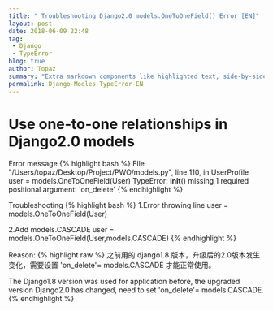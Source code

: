 ```yaml
---
title: " Troubleshooting Django2.0 models.OneToOneField() Error [EN]"
layout: post
date: 2018-06-09 22:48
tag:
 - Django
 - TypeError
blog: true
author: Topaz
summary: "Extra markdown components like highlighted text, side-by-side items, starring/highlighting a blog or project, and embedding gists, videos etc"
permalink: Django-Modles-TypeError-EN
---
```

<h1 class="title"> Use one-to-one relationships in Django2.0 models </h1>

Error message
{% highlight bash %}
 File "/Users/topaz/Desktop/Project/PWO/models.py", line 110, in UserProfile
 user = models.OneToOneField(User)
 TypeError: __init__() missing 1 required positional argument: 'on_delete'
{% endhighlight %}

Troubleshooting
{% highlight bash %}
 1.Error throwing line
 user = models.OneToOneField(User)

 2.Add models.CASCADE
 user = models.OneToOneField(User,models.CASCADE)
{% endhighlight %}

Reason:
{% highlight raw %}
 之前用的 django1.8 版本，升级后的2.0版本发生变化，需要设置 'on_delete'= models.CASCADE 才能正常使用。

 The Django1.8 version was used for application before, the upgraded version Django2.0 has changed, need to set 'on_delete'= models.CASCADE.
{% endhighlight %}
